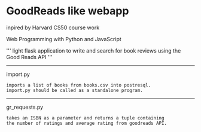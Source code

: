 # GoodReads like webapp
inpired by Harvard CS50 course work

Web Programming with Python and JavaScript


''' light flask application to write and search for book reviews 
    using the Good Reads API '''


***
import.py

    imports a list of books from books.csv into postresql.
    import.py should be called as a standalone program.


***
gr_requests.py

    takes an ISBN as a parameter and returns a tuple containing
    the number of ratings and average rating from goodreads API.



